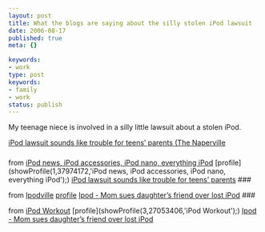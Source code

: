```yaml
---
layout: post
title: What the blogs are saying about the silly stolen iPod lawsuit
date: 2006-08-17
published: true
meta: {}

keywords:
- work
type: post
keywords:
- family
- work
status: publish
---
```



My teenage niece is involved in a silly little lawsuit about a stolen iPod.



[iPod lawsuit sounds like trouble for teens’ parents (The Naperville](http://ipod.fakz.net/ipod-lawsuit-sounds-like-trouble-for-teens-parents-the-naperville)

 ###



from [iPod news, iPod accessories, iPod nano, everything iPod](http://ipod.fakz.net) [profile](showProfile(1,37974172,'iPod news, iPod accessories, iPod nano, everything iPod');) [iPod lawsuit sounds like trouble for teens’ parents](http://elvis2.ateamerica.com/before.america.ate/20060816044826/ipod-lawsuit-sounds-like-trouble-for-teens-parents/index.html) ###

 from [Ipodville](http://elvis2.ateamerica.com) [profile](showProfile(2,22815618,'Ipodville');) [Ipod - Mom sues daughter’s friend over lost iPod](http://www.ipod-workout.com/?p=622) ###

 from [iPod Workout](http://www.ipod-workout.com) [profile](showProfile(3,27053406,'iPod Workout');)  [Ipod - Mom sues daughter’s friend over lost iPod](http://www.ipod-workout.com/?p=622)

